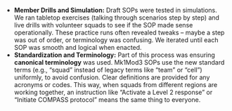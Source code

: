 - **Member Drills and Simulation:** Draft SOPs were tested in simulations. We ran tabletop exercises (talking through scenarios step by step) and live drills with volunteer squads to see if the SOP made sense operationally. These practice runs often revealed tweaks – maybe a step was out of order, or terminology was confusing. We iterated until each SOP was smooth and logical when enacted.  
- **Standardization and Terminology:** Part of this process was ensuring **canonical terminology** was used. Mk1Mod3 SOPs use the new standard terms (e.g., “squad” instead of legacy terms like “team” or “cell”) uniformly, to avoid confusion. Clear definitions are provided for any acronyms or codes. This way, when squads from different regions are working together, an instruction like “Activate a Level 2 response” or “Initiate COMPASS protocol” means the same thing to everyone.